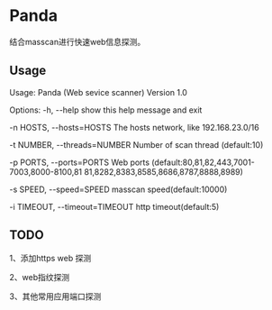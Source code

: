 # Panda
结合masscan进行快速web信息探测。

## Usage 
Usage: Panda (Web sevice scanner) Version 1.0

Options:
  -h, --help            show this help message and exit
  
  -n HOSTS, --hosts=HOSTS
                        The hosts network, like 192.168.23.0/16
                        
  -t NUMBER, --threads=NUMBER
                        Number of scan thread (default:10)
                        
  -p PORTS, --ports=PORTS
                        Web ports (default:80,81,82,443,7001-7003,8000-8100,81
                        81,8282,8383,8585,8686,8787,8888,8989)
                        
  -s SPEED, --speed=SPEED
                        masscan speed(default:10000)
                        
  -i TIMEOUT, --timeout=TIMEOUT
                        http timeout(default:5)



## TODO

1、添加https web 探测

2、web指纹探测

3、其他常用应用端口探测

